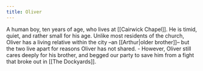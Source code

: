 ```yaml
---
title: Oliver
---
```


A human boy, ten years of age, who lives at [[Cairwick Chapel]]. He is timid, quiet, and rather small for his age. Unlike most residents of the church, Oliver has a living relative within the city –an [[Arthur|older brother]]– but the two live apart for reasons Oliver has not shared. - However, Oliver still cares deeply for his brother, and begged our party to save him from a fight that broke out in [[The Dockyards]].